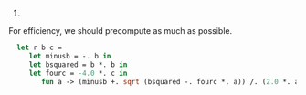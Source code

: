 1.
  For efficiency, we should precompute as much as possible.
  
```ocaml
  let r b c =
     let minusb = -. b in
     let bsquared = b *. b in
     let fourc = -4.0 *. c in
        fun a -> (minusb +. sqrt (bsquared -. fourc *. a)) /. (2.0 *. a)
```

